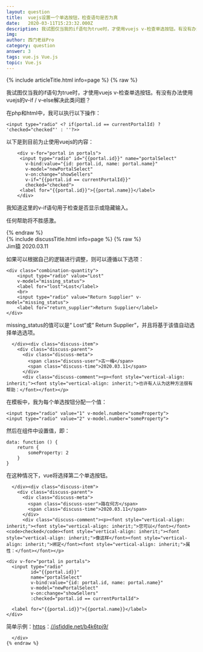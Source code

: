 ```yaml
---
layout: question
title:  vuejs设置一个单选按钮，检查语句是否为真
date:   2020-03-11T15:23:32.000Z
description: 我试图仅当我的if语句为true时，才使用vuejs v-检查单选按钮。有没有办法使用vuejs的v-if / v-else解决此类问题？在php和h...
img: 
author: 西门老丝Pro
category: question
answer: 3
tags: vue.js Vue.js
topic: Vue.js
---
```

<div class="article-root">
  <div class="article">
    {% include articleTitle.html info=page %}
    {% raw %}
    <div class="article-content"><p><font style="vertical-align: inherit;"><font style="vertical-align: inherit;">我试图仅当我的if语句为true时，才使用vuejs v-检查单选按钮。</font><font style="vertical-align: inherit;">有没有办法使用vuejs的v-if / v-else解决此类问题？</font></font></p>

<p><font style="vertical-align: inherit;"><font style="vertical-align: inherit;">在php和html中，我可以执行以下操作：</font></font></p>

<pre class="lang-html prettyprint-override"><code>&lt;input type="radio" &lt;? if(portal.id == currentPortalId) ? 'checked="checked"' : ''?&gt;&gt;
</code></pre>

<p><font style="vertical-align: inherit;"><font style="vertical-align: inherit;">以下是到目前为止使用vuejs的内容： </font></font></p>

<pre class="lang-html prettyprint-override"><code>    &lt;div v-for="portal in portals"&gt;<font></font>
     &lt;input type="radio" id="{{portal.id}}" name="portalSelect"<font></font>
       v-bind:value="{id: portal.id, name: portal.name}"<font></font>
       v-model="newPortalSelect"<font></font>
       v-on:change="showSellers"<font></font>
       v-if="{{portal.id == currentPortalId}}"<font></font>
       checked="checked"&gt;<font></font>
     &lt;label for="{{portal.id}}"&gt;{{portal.name}}&lt;/label&gt;<font></font>
    &lt;/div&gt;<font></font>
</code></pre>

<p><font style="vertical-align: inherit;"><font style="vertical-align: inherit;">我知道这里的v-if语句用于检查是否显示或隐藏输入。 </font></font></p>

<p><font style="vertical-align: inherit;"><font style="vertical-align: inherit;">任何帮助将不胜感激。</font></font></p></div>
    {% endraw %}
  </div>

  <div class="discuss-wrapper">
    {% include discussTitle.html info=page %}
    {% raw %}
    <div class="discuss-item">
        <div class="discuss-parent">
          <div class="discuss-meta">
            <span class="discuss-user">Jim猿</span>
            <span class="discuss-time">2020.03.11</span>
          </div>
          <div class="discuss-comment"><p><font style="vertical-align: inherit;"><font style="vertical-align: inherit;">如果可以根据自己的逻辑进行调整，则可以遵循以下选项：</font></font></p>

<pre><code>&lt;div class="combination-quantity"&gt;<font></font>
    &lt;input type="radio" value="Lost" <font></font>
    v-model="missing_status"&gt;<font></font>
    &lt;label for="lost"&gt;Lost&lt;/label&gt;<font></font>
    &lt;br&gt;<font></font>
    &lt;input type="radio" value="Return Supplier" v-model="missing_status"&gt;<font></font>
    &lt;label for="return_supplier"&gt;Return Supplier&lt;/label&gt;<font></font>
&lt;/div&gt;<font></font>
</code></pre>

<p><font style="vertical-align: inherit;"><font style="vertical-align: inherit;">missing_status的值可以是“ Lost”或“ Return Supplier”，并且将基于该值自动选择单选选项。 </font></font></p></div>
        </div>
        
      </div><div class="discuss-item">
        <div class="discuss-parent">
          <div class="discuss-meta">
            <span class="discuss-user">古一梅</span>
            <span class="discuss-time">2020.03.11</span>
          </div>
          <div class="discuss-comment"><p><font style="vertical-align: inherit;"><font style="vertical-align: inherit;">也许有人认为这种方法很有帮助：</font></font></p>

<p><font style="vertical-align: inherit;"><font style="vertical-align: inherit;">在模板中，我为每个单选按钮分配一个值：</font></font></p>

<pre><code>&lt;input type="radio" value="1" v-model.number="someProperty"&gt;<font></font>
&lt;input type="radio" value="2" v-model.number="someProperty"&gt;<font></font>
</code></pre>

<p><font style="vertical-align: inherit;"><font style="vertical-align: inherit;">然后在组件中设置值，即：</font></font></p>

<pre><code>data: function () {<font></font>
    return {<font></font>
        someProperty: 2<font></font>
    }<font></font>
}<font></font>
</code></pre>

<p><font style="vertical-align: inherit;"><font style="vertical-align: inherit;">在这种情况下，vue将选择第二个单选按钮。</font></font></p></div>
        </div>
        
      </div><div class="discuss-item">
        <div class="discuss-parent">
          <div class="discuss-meta">
            <span class="discuss-user">路在何方</span>
            <span class="discuss-time">2020.03.11</span>
          </div>
          <div class="discuss-comment"><p><font style="vertical-align: inherit;"><font style="vertical-align: inherit;">您可以</font></font><code>checked</code><font style="vertical-align: inherit;"><font style="vertical-align: inherit;">像这样</font><font style="vertical-align: inherit;">绑定</font><font style="vertical-align: inherit;">属性：</font></font></p>

<pre class="lang-html prettyprint-override"><code>&lt;div v-for="portal in portals"&gt;<font></font>
  &lt;input type="radio"<font></font>
         id="{{portal.id}}"<font></font>
         name="portalSelect"<font></font>
         v-bind:value="{id: portal.id, name: portal.name}"<font></font>
         v-model="newPortalSelect"<font></font>
         v-on:change="showSellers"<font></font>
         :checked="portal.id == currentPortalId"&gt;<font></font>
<font></font>
  &lt;label for="{{portal.id}}"&gt;{{portal.name}}&lt;/label&gt;<font></font>
&lt;/div&gt;<font></font>
</code></pre>

<p><font style="vertical-align: inherit;"><font style="vertical-align: inherit;">简单示例：</font><a href="https://jsfiddle.net/b4k6tpj9/" rel="noreferrer"><font style="vertical-align: inherit;">https</font></a><font style="vertical-align: inherit;">：</font></font><a href="https://jsfiddle.net/b4k6tpj9/" rel="noreferrer"><font style="vertical-align: inherit;"><font style="vertical-align: inherit;">//jsfiddle.net/b4k6tpj9/</font></font></a></p></div>
        </div>
        
      </div>
    {% endraw %}
  </div>
<div>
